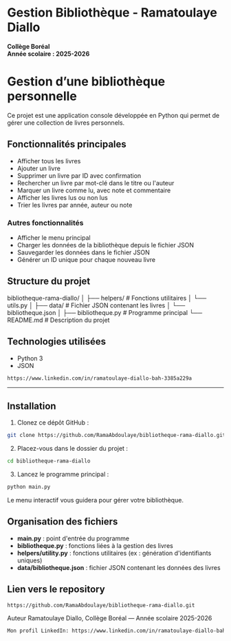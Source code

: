 # Gestion Bibliothèque - Ramatoulaye Diallo

**Collège Boréal**  
**Année scolaire : 2025-2026**

# Gestion d’une bibliothèque personnelle 

Ce projet est une application console développée en Python qui permet de gérer une collection de livres personnels.

## Fonctionnalités principales

- Afficher tous les livres
- Ajouter un livre
- Supprimer un livre par ID avec confirmation
- Rechercher un livre par mot-clé dans le titre ou l'auteur
- Marquer un livre comme lu, avec note et commentaire
- Afficher les livres lus ou non lus
- Trier les livres par année, auteur ou note

### Autres fonctionnalités

- Afficher le menu principal 
- Charger les données de la bibliothèque depuis le fichier JSON
- Sauvegarder les données dans le fichier JSON
- Générer un ID unique pour chaque nouveau livre

## Structure du projet

bibliotheque-rama-diallo/
│
├── helpers/ # Fonctions utilitaires
│ └── utils.py
│
├── data/ # Fichier JSON contenant les livres
│ └── bibliotheque.json
│
├── bibliotheque.py # Programme principal
└── README.md # Description du projet
## Technologies utilisées

- Python 3
- JSON

```bash
https://www.linkedin.com/in/ramatoulaye-diallo-bah-3385a229a
```
---

## Installation 

1. Clonez ce dépôt GitHub :

```bash
git clone https://github.com/RamaAbdoulaye/bibliotheque-rama-diallo.git
```

2. Placez-vous dans le dossier du projet : 
```bash
cd bibliotheque-rama-diallo
```
3. Lancez le programme principal :
```bash
python main.py
```
Le menu interactif vous guidera pour gérer votre bibliothèque.

## Organisation des fichiers
- **main.py** : point d'entrée du programme
- **bibliotheque.py** : fonctions liées à la gestion des livres
- **helpers/utility.py** : fonctions utilitaires (ex : génération d'identifiants uniques)
- **data/bibliotheque.json** : fichier JSON contenant les données des livres

## Lien vers le repository
```bash
https://github.com/RamaAbdoulaye/bibliotheque-rama-diallo.git
```

Auteur
Ramatoulaye Diallo, 
Collège Boréal — Année scolaire 2025-2026
```bash
Mon profil LinkedIn: https://www.linkedin.com/in/ramatoulaye-diallo-bah-3385a229a/
```